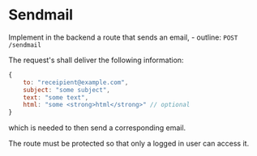 # Sendmail

Implement in the backend a route that sends an email, - outline:
`POST /sendmail`

The request's shall deliver the following information:
```javascript
{
	to: "receipient@example.com",
	subject: "some subject",
	text: "some text",
	html: "some <strong>html</strong>" // optional
}
```
which is needed to then send a corresponding email.

The route must be protected so that only a logged in user can access it.
